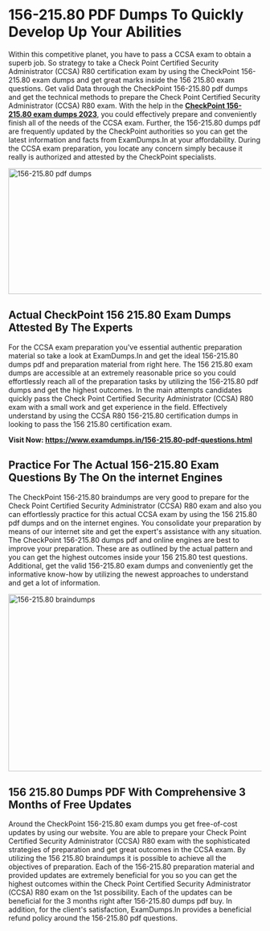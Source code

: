 <h1><strong>156-215.80 PDF Dumps To Quickly Develop Up Your Abilities</strong></h1>
<p>Within this competitive planet, you have to pass a CCSA exam to obtain a superb job. So strategy to take a Check Point Certified Security Administrator (CCSA) R80 certification exam by using the CheckPoint 156-215.80 exam dumps and get great marks inside the 156 215.80 exam questions. Get valid Data through the CheckPoint 156-215.80 pdf dumps and get the technical methods to prepare the Check Point Certified Security Administrator (CCSA) R80 exam. With the help in the <strong><a href="https://www.examdumps.in/156-215.80-pdf-questions.html">CheckPoint 156-215.80 exam dumps 2023</a></strong>, you could effectively prepare and conveniently finish all of the needs of the CCSA exam. Further, the 156-215.80 dumps pdf are frequently updated by the CheckPoint authorities so you can get the latest information and facts from ExamDumps.In at your affordability. During the CCSA exam preparation, you locate any concern simply because it really is authorized and attested by the CheckPoint specialists.</p>
<p><img src="https://i.ibb.co/zxJwW90/Copy-of-Online-Classes-Twitter-header-post-Made-with-Poster-My-Wall-1.png" alt="156-215.80 pdf dumps" width="750" height="250" /></p>
<h2><strong>Actual CheckPoint 156 215.80 Exam Dumps Attested By The Experts</strong></h2>
<p>For the CCSA exam preparation you've essential authentic preparation material so take a look at ExamDumps.In and get the ideal 156-215.80 dumps pdf and preparation material from right here. The 156 215.80 exam dumps are accessible at an extremely reasonable price so you could effortlessly reach all of the preparation tasks by utilizing the 156-215.80 pdf dumps and get the highest outcomes. In the main attempts candidates quickly pass the Check Point Certified Security Administrator (CCSA) R80 exam with a small work and get experience in the field. Effectively understand by using the CCSA R80 156-215.80 certification dumps in looking to pass the 156 215.80 certification exam.</p>
<p><strong>Visit Now:&nbsp;<a href="https://www.examdumps.in/156-215.80-pdf-questions.html">https://www.examdumps.in/156-215.80-pdf-questions.html</a></strong></p>
<h2><strong>Practice For The Actual 156-215.80 Exam Questions By The On the internet Engines</strong></h2>
<p>The CheckPoint 156-215.80 braindumps are very good to prepare for the Check Point Certified Security Administrator (CCSA) R80 exam and also you can effortlessly practice for this actual CCSA exam by using the 156 215.80 pdf dumps and on the internet engines. You consolidate your preparation by means of our internet site and get the expert's assistance with any situation. The CheckPoint 156-215.80 dumps pdf and online engines are best to improve your preparation. These are as outlined by the actual pattern and you can get the highest outcomes inside your 156 215.80 test questions. Additional, get the valid 156-215.80 exam dumps and conveniently get the informative know-how by utilizing the newest approaches to understand and get a lot of information.</p>
<p><a href="https://www.examdumps.in/156-215.80-pdf-questions.html"><img src="https://i.ibb.co/QkNtdwY/Copy-of-Zoom-Online-Classes-Facebook-Share-Po-Made-with-Poster-My-Wall-1.jpg" alt="156-215.80 braindumps" width="670" height="352" /></a></p>
<h2><strong>156 215.80 Dumps PDF With Comprehensive 3 Months of Free Updates</strong></h2>
<p>Around the CheckPoint 156-215.80 exam dumps you get free-of-cost updates by using our website. You are able to prepare your Check Point Certified Security Administrator (CCSA) R80 exam with the sophisticated strategies of preparation and get great outcomes in the CCSA exam. By utilizing the 156 215.80 braindumps it is possible to achieve all the objectives of preparation. Each of the 156-215.80 preparation material and provided updates are extremely beneficial for you so you can get the highest outcomes within the Check Point Certified Security Administrator (CCSA) R80 exam on the 1st possibility. Each of the updates can be beneficial for the 3 months right after 156-215.80 dumps pdf buy. In addition, for the client's satisfaction, ExamDumps.In provides a beneficial refund policy around the 156-215.80 pdf questions.</p>
